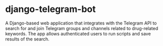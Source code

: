 # django-telegram-bot
A Django-based web application that integrates with the Telegram API to search for and join Telegram groups and channels related to drug-related keywords. The app allows authenticated users to run scripts and save results of the search.

